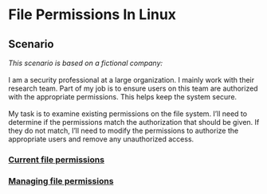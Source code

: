 <h1>File Permissions In Linux</h1>
<h2>Scenario</h2>
<I>This scenario is based on a fictional company:</I>
<br /><br />
I am a security professional at a large organization. I mainly work with their research team. Part of my job is to ensure users on this team are authorized with the appropriate permissions. This helps keep the system secure.
<br /><br />
My task is to examine existing permissions on the file system. I’ll need to determine if the permissions match the authorization that should be given. If they do not match, I’ll need to modify the permissions to authorize the appropriate users and remove any unauthorized access.
<h3><a href="https://github.com/TasneemSiddiqui/FilePermissionsInLinux/blob/main/CurrentFilePermissions.md"><b>Current file permissions</b></a></h3>

<h3> <a href="https://github.com/TasneemSiddiqui/SecurityAudit/blob/main/Controls%20and%20compliance%20checklist.md"><b>Managing file permissions</b></a></h3>
